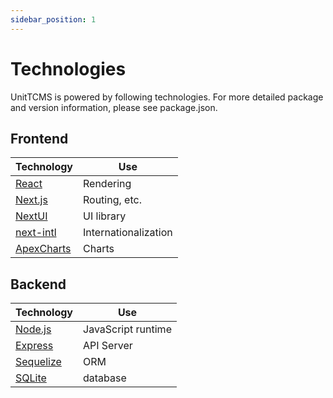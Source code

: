 ```yaml
---
sidebar_position: 1
---
```


# Technologies

UnitTCMS is powered by following technologies. For more detailed package and version information, please see package.json.

## Frontend

| Technology                                      | Use                  |
| ----------------------------------------------- | -------------------- |
| [React](https://react.dev/)                     | Rendering            |
| [Next.js](https://nextjs.org/)                  | Routing, etc.        |
| [NextUI](https://nextui.org/)                   | UI library           |
| [next-intl](https://next-intl-docs.vercel.app/) | Internationalization |
| [ApexCharts](https://apexcharts.com/)           | Charts               |

## Backend

| Technology                          | Use                |
| ----------------------------------- | ------------------ |
| [Node.js](https://nodejs.org/en)    | JavaScript runtime |
| [Express](https://expressjs.com/)   | API Server         |
| [Sequelize](https://sequelize.org/) | ORM                |
| [SQLite](https://www.sqlite.org/)   | database           |
